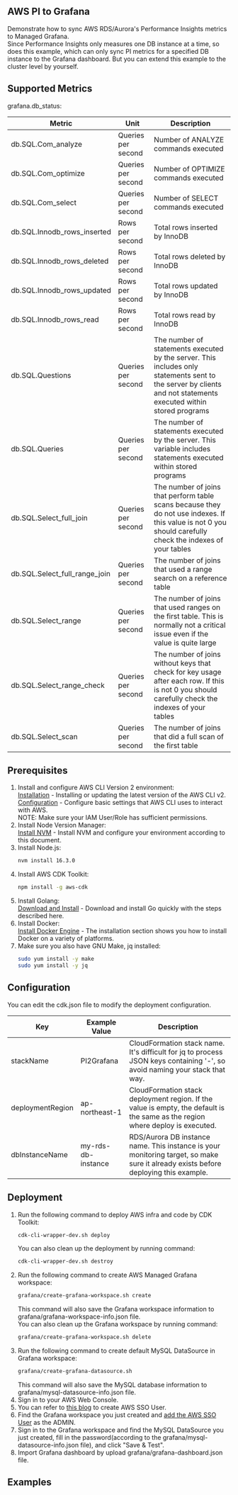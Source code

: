 ## AWS PI to Grafana
Demonstrate how to sync AWS RDS/Aurora's Performance Insights metrics to Managed Grafana.<br />
Since Performance Insights only measures one DB instance at a time, so does this example, which can only sync PI metrics for a specified DB instance to the Grafana dashboard. But you can extend this example to the cluster level by yourself.

## Supported Metrics 

grafana.db_status:

| Metric | Unit | Description |
| ------ | ------ | ------ |
| db.SQL.Com_analyze | Queries per second | Number of ANALYZE commands executed |
| db.SQL.Com_optimize | Queries per second | Number of OPTIMIZE commands executed |
| db.SQL.Com_select | Queries per second | Number of SELECT commands executed |
| db.SQL.Innodb_rows_inserted | Rows per second | Total rows inserted by InnoDB |
| db.SQL.Innodb_rows_deleted | Rows per second | Total rows deleted by InnoDB |
| db.SQL.Innodb_rows_updated | Rows per second | Total rows updated by InnoDB |
| db.SQL.Innodb_rows_read | Rows per second | Total rows read by InnoDB |
| db.SQL.Questions | Queries per second | The number of statements executed by the server. This includes only statements sent to the server by clients and not statements executed within stored programs |
| db.SQL.Queries | Queries per second | The number of statements executed by the server. This variable includes statements executed within stored programs |
| db.SQL.Select_full_join | Queries per second | The number of joins that perform table scans because they do not use indexes. If this value is not 0 you should carefully check the indexes of your tables |
| db.SQL.Select_full_range_join | Queries per second | The number of joins that used a range search on a reference table |
| db.SQL.Select_range | Queries per second | The number of joins that used ranges on the first table. This is normally not a critical issue even if the value is quite large |
| db.SQL.Select_range_check | Queries per second | The number of joins without keys that check for key usage after each row. If this is not 0 you should carefully check the indexes of your tables |
| db.SQL.Select_scan | Queries per second | The number of joins that did a full scan of the first table |

## Prerequisites
1. Install and configure AWS CLI Version 2 environment:<br />
   [Installation] - Installing or updating the latest version of the AWS CLI v2.<br />
   [Configuration] - Configure basic settings that AWS CLI uses to interact with AWS.<br />
   NOTE: Make sure your IAM User/Role has sufficient permissions.
2. Install Node Version Manager:<br />
   [Install NVM] - Install NVM and configure your environment according to this document.
3. Install Node.js:<br />
    ```sh
    nvm install 16.3.0
    ```
4. Install AWS CDK Toolkit:
    ```sh
    npm install -g aws-cdk
    ```
5. Install Golang:<br />
   [Download and Install] - Download and install Go quickly with the steps described here.
6. Install Docker:<br />
   [Install Docker Engine] - The installation section shows you how to install Docker on a variety of platforms.
7. Make sure you also have GNU Make, jq installed:<br />
    ```sh
    sudo yum install -y make
    sudo yum install -y jq
    ```

## Configuration

You can edit the cdk.json file to modify the deployment configuration.

| Key | Example Value | Description |
| ------ | ------ | ------ |
| stackName | PI2Grafana | CloudFormation stack name. It's difficult for jq to process JSON keys containing '-', so avoid naming your stack that way. |
| deploymentRegion | ap-northeast-1 | CloudFormation stack deployment region. If the value is empty, the default is the same as the region where deploy is executed. |
| dbInstanceName | my-rds-db-instance | RDS/Aurora DB instance name. This instance is your monitoring target, so make sure it already exists before deploying this example. |

## Deployment
1. Run the following command to deploy AWS infra and code by CDK Toolkit:<br />
     ```sh
     cdk-cli-wrapper-dev.sh deploy
     ```
   You can also clean up the deployment by running command:<br />
     ```sh
     cdk-cli-wrapper-dev.sh destroy
     ```
2. Run the following command to create AWS Managed Grafana workspace:<br />
     ```sh
     grafana/create-grafana-workspace.sh create
     ```
   This command will also save the Grafana workspace information to grafana/grafana-workspace-info.json file.<br />
   You can also clean up the Grafana workspace by running command:<br />
     ```sh
     grafana/create-grafana-workspace.sh delete
     ```
3. Run the following command to create default MySQL DataSource in Grafana workspace:<br />
     ```sh
     grafana/create-grafana-datasource.sh
     ```
   This command will also save the MySQL database information to grafana/mysql-datasource-info.json file.
4. Sign in to your AWS Web Console.
5. You can refer to [this blog](https://aws.amazon.com/blogs/security/how-to-create-and-manage-users-within-aws-sso/) to create AWS SSO User.
6. Find the Grafana workspace you just created and [add the AWS SSO User](https://docs.aws.amazon.com/grafana/latest/userguide/AMG-manage-users-and-groups-AMG.html) as the ADMIN.
7. Sign in to the Grafana workspace and find the MySQL DataSource you just created, fill in the password(according to the grafana/mysql-datasource-info.json file), and click "Save & Test".
8. Import Grafana dashboard by upload grafana/grafana-dashboard.json file.

## Examples

[Installation]: <https://docs.aws.amazon.com/cli/latest/userguide/getting-started-install.html>
[Configuration]: <https://docs.aws.amazon.com/cli/latest/userguide/cli-configure-quickstart.html>
[Install NVM]: <https://github.com/nvm-sh/nvm#install--update-script>
[Download and Install]: <https://go.dev/doc/install>
[Install Docker Engine]: <https://docs.docker.com/engine/install/>
